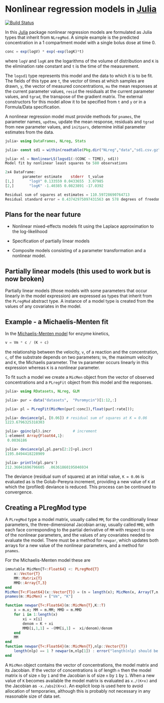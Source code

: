 # Nonlinear regression models in [Julia](http://julialang.org)

[![Build Status](https://travis-ci.org/dmbates/NLreg.jl.png)](https://travis-ci.org/dmbates/NLreg.jl)

In this [Julia](http://julialang.org) package nonlinear regression models are formulated as Julia types that inherit from `NLregMod`.
A simple example is the predicted concentration in a 1 compartment model with a single bolus dose at time 0.
```jl
conc = exp(logV) * exp(-exp(logK)*t)
```
where `logV` and `logK` are the logarithms of the volume of distribution and `K` is the elimination rate constant and `t` is the time of the measurement.

The `logsd1` type represents this model and the data to which it is to be fit.
The fields of this type are `t`, the vector of times at which samples are drawn, `y`, the vector of measured concentrations, `mu` the mean responses at the current parameter values, `resid` the residuals at the current parameter values, and `tgrad`, the transpose of the gradient matrix.
The external constructors for this model allow it to be specified from `t` and `y` or in a Formula/Data specification.

A nonlinear regression model must provide methods for `pnames`, the parameter names, `updtmu`, update the mean response, residuals and `tgrad` from new parameter values, and `initpars`, determine initial parameter estimates from the data.

```jl
julia> using DataFrames, NLreg, Stats

julia> const sd1 = within(readtable(Pkg.dir("NLreg","data","sd1.csv.gz")),:(ID = pool(ID)));

julia> nl = NonlinearLS(logsd1(:(CONC ~ TIME), sd1))
Model fit by nonlinear least squares to 580 observations

2x4 DataFrame:
        parameter estimate    stderr  t_value
[1,]       "logV" 0.133559 0.0433655  3.07985
[2,]       "logK" -1.40385 0.0823891 -17.0392

Residual sum of squares at estimates = 110.59728690764713
Residual standard error = 0.43742975097431563 on 578 degrees of freedom
```

## Plans for the near future

- Nonlinear mixed-effects models fit using the Laplace approximation to the log-likelihood

- Specification of partially linear models

- Composite models consisting of a parameter transformation and a nonlinear model.

## Partially linear models (this used to work but is now broken)

Partially linear models (those models with some parameters that occur
linearly in the model expression) are expressed as types that inherit
from the `PLregMod` abstract type.  A instance of a model type is
created from the values of any covariates in the model.

## Example - a Michaelis-Menten fit

In the
[Michaelis-Menten model](http://en.wikipedia.org/wiki/Michaelis-Menten_kinetics)
for enzyme kinetics,
```julia
v = Vm * c / (K + c)
```
the relationship between the velocity, `v`, of a reaction and the
concentration, `c`, of the substrate depends on two parameters; `Vm`,
the maximum velocity and `K`, the Michaelis parameter.  The `Vm`
parameter occurs linearly in this expression whereas `K` is a
nonlinear parameter.

To fit such a model we create a `MicMen` object from the vector of
observed concentrations and a `PLregFit` object from this model and
the responses.
```julia
julia> using RDatasets, NLreg, GLM

julia> pur = data("datasets",  "Puromycin")[1:12,:]

julia> pl = PLregFit(MicMen(pur[:conc]),float(pur[:rate]));

julia> deviance(pl, [0.06]) # residual sum of squares at K = 0.06
1223.6796325318303

julia> gpinc(pl).incr          # increment
1-element Array{Float64,1}:
 0.0036186

julia> deviance(pl,pl.pars[2:2]+pl.incr)
1195.8494418228909

julia> println(pl.pars')
212.36041696796605	.06361860195046934

```

The deviance (residual sum of squares) at an initial value, `K = 0.06`
is evaluated as is the Golub-Pereyra increment, providing a new value
of `K` at which the (profiled) deviance is reduced.  This process can
be continued to convergence.

## Creating a PLregMod type

A `PLregMod` type a model matrix, usually called `MM`, for the
conditionally linear parameters, the three-dimensional Jacobian array,
usually called `MMD`, with each face corresponding to the partial
derivative of `MM` with respect to one of the nonlinear parameters,
and the values of any covariates needed to evaluate the model.  There
must be a method for `newpar`, which updates both arrays for a new value
of the nonlinear parameters, and a method for `pnames`.

For the Michaelis-Menten model these are
```julia
immutable MicMen{T<:Float64} <: PLregMod{T}
    x::Vector{T}
    MM::Matrix{T}
    MMD::Array{T,3}
end
MicMen{T<:Float64}(x::Vector{T}) = (n = length(x); MicMen(x, Array(T,n,1), Array(T,n,1,1)))
pnames(m::MicMen) = ["Vm", "K"]

function newpar{T<:Float64}(m::MicMen{T},K::T)
    x = m.x; MM = m.MM; MMD = m.MMD
    for i in 1:length(x)
        xi = x[i]
        denom = K + xi
        MMD[i,1,1] = -(MM[i,1] =  xi/denom)/denom
    end
    MM
end
function newpar{T<:Float64}(m::MicMen{T},nlp::Vector{T})
    length(nlp) == 1 ? newpar(m,nlp[1]) : error("length(nlp) should be 1")
end
```

A `MicMen` object contains the vector of concentrations, the model
matrix and its Jacobian.  If the vector of concentrations is of length
`n` then the model matrix is of size `n` by `1` and the Jacobian is
of size `n` by `1` by `1`.  When a new value of `K` becomes available
the model matrix is evaluated as `x./(K+x)` and the Jacobian as
`-x./abs2(K+x)`.  An explicit loop is used here to avoid allocation of
temporaries, although this is probably not necessary in any reasonable
size of data set.


